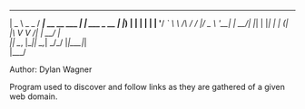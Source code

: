   ____         ____                    _           
 |  _ \ _   _ / ___|_ __ __ ___      _| | ___ _ __ 
 | |_) | | | | |   | '__/ _` \ \ /\ / / |/ _ \ '__|
 |  __/| |_| | |___| | | (_| |\ V  V /| |  __/ |   
 |_|    \__, |\____|_|  \__,_| \_/\_/ |_|\___|_|   
        |___/                                     

Author: Dylan Wagner

Program used to discover and follow links as they are gathered of a given web domain.
